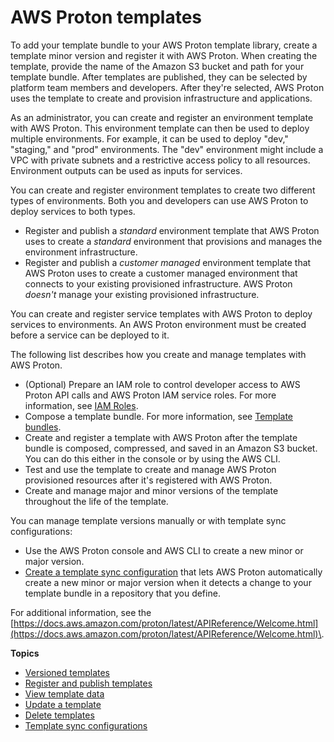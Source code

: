# AWS Proton templates<a name="ag-templates"></a>

To add your template bundle to your AWS Proton template library, create a template minor version and register it with AWS Proton\. When creating the template, provide the name of the Amazon S3 bucket and path for your template bundle\. After templates are published, they can be selected by platform team members and developers\. After they're selected, AWS Proton uses the template to create and provision infrastructure and applications\.

As an administrator, you can create and register an environment template with AWS Proton\. This environment template can then be used to deploy multiple environments\. For example, it can be used to deploy "dev," "staging," and "prod" environments\. The "dev" environment might include a VPC with private subnets and a restrictive access policy to all resources\. Environment outputs can be used as inputs for services\.

You can create and register environment templates to create two different types of environments\. Both you and developers can use AWS Proton to deploy services to both types\.
+ Register and publish a *standard* environment template that AWS Proton uses to create a *standard* environment that provisions and manages the environment infrastructure\.
+ Register and publish a *customer managed* environment template that AWS Proton uses to create a customer managed environment that connects to your existing provisioned infrastructure\. AWS Proton *doesn't* manage your existing provisioned infrastructure\.

You can create and register service templates with AWS Proton to deploy services to environments\. An AWS Proton environment must be created before a service can be deployed to it\.

The following list describes how you create and manage templates with AWS Proton\.
+ \(Optional\) Prepare an IAM role to control developer access to AWS Proton API calls and AWS Proton IAM service roles\. For more information, see [IAM Roles](ag-environment-roles.md)\.
+ Compose a template bundle\. For more information, see [Template bundles](ag-template-bundles.md)\.
+ Create and register a template with AWS Proton after the template bundle is composed, compressed, and saved in an Amazon S3 bucket\. You can do this either in the console or by using the AWS CLI\.
+ Test and use the template to create and manage AWS Proton provisioned resources after it's registered with AWS Proton\.
+ Create and manage major and minor versions of the template throughout the life of the template\.

You can manage template versions manually or with template sync configurations:
+ Use the AWS Proton console and AWS CLI to create a new minor or major version\.
+ [Create a template sync configuration](create-template-sync.md) that lets AWS Proton automatically create a new minor or major version when it detects a change to your template bundle in a repository that you define\.

For additional information, see the [https://docs.aws.amazon.com/proton/latest/APIReference/Welcome.html](https://docs.aws.amazon.com/proton/latest/APIReference/Welcome.html)\.

**Topics**
+ [Versioned templates](ag-template-versions.md)
+ [Register and publish templates](template-create.md)
+ [View template data](template-view.md)
+ [Update a template](template-update.md)
+ [Delete templates](template-delete.md)
+ [Template sync configurations](ag-template-sync-configs.md)
